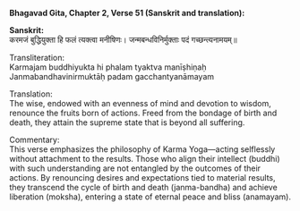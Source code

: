 **Bhagavad Gita, Chapter 2, Verse 51 (Sanskrit and translation):**        

**Sanskrit:**          
करमजं बुद्धियुक्ता हि फलं त्यक्त्वा मनीषिणः।
जन्मबन्धविनिर्मुक्ताः पदं गच्छन्त्यनामयम्॥

Transliteration:        
Karmajam buddhiyukta hi phalam tyaktva manīṣhiṇaḥ
Janmabandhavinirmuktāḥ padam gacchantyanāmayam

Translation:        
The wise, endowed with an evenness of mind and devotion to wisdom, renounce the fruits born of actions. Freed from the bondage of birth and death, they attain the supreme state that is beyond all suffering.

Commentary:           
This verse emphasizes the philosophy of Karma Yoga—acting selflessly without attachment to the results. Those who align their intellect (buddhi) with such understanding are not entangled by the outcomes of their actions. By renouncing desires and expectations tied to material results, they transcend the cycle of birth and death (janma-bandha) and achieve liberation (moksha), entering a state of eternal peace and bliss (anamayam).
